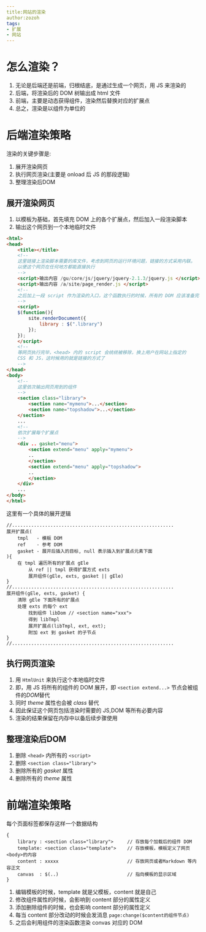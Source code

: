 ```yaml
---
title:网站的渲染
author:zozoh
tags:
- 扩展
- 网站
---
```


# 怎么渲染？

1. 无论是后端还是前端，归根结底，是通过生成一个网页，用 JS 来渲染的
2. 后端，将渲染后的 DOM 树输出成 html 文件
3. 前端，主要是动态获得组件，渲染然后替换对应的扩展点
4. 总之，渲染是以组件为单位的

# 后端渲染策略

渲染的关键步骤是:

1. 展开渲染网页
2. 执行网页渲染(主要是 onload 后 JS 的那段逻辑)
3. 整理渲染后DOM

## 展开渲染网页

1. 以模板为基础，首先填充 DOM 上的各个扩展点，然后加入一段渲染脚本
2. 输出这个网页到一个本地临时文件 

```html
<html>
<head>
    <title></title>
    <!--
    这里链接上渲染脚本需要的库文件，考虑到网页的运行环境问题，链接的方式采用内联。
    以便这个网页在任何地方都能直接执行
    -->
    <script>输出内容 /gu/core/js/jquery/jquery-2.1.3/jquery.js </script>
    <script>输出内容 /a/site/page_render.js </script>
    <!--
    之后加上一段 script 作为渲染的入口，这个函数执行的时候，所有的 DOM 应该准备完毕了
    -->
    <script>                                             
    $(function(){
        site.renderDocument({
            library : $(".library")
        });
    });
    </script>
    <!--
    等网页执行完毕，<head> 内的 script 会统统被移除，换上用户在网站上指定的
    CSS 和 JS，这时候用的就是链接的方式了
    -->
</head>
<body>
    <!--
    这里依次输出网页用到的组件
    -->
    <section class="library">
        <section name="mymenu">...</section>
        <section name="topshadow">...</section>
    </section>
    ...
    <!--
    依次扩展每个扩展点    
    -->
    <div .. gasket="menu">
        <section extend="menu" apply="mymenu">
        ..
        </section>
        <section extend="menu" apply="topshadow">
        ..
        </section>
    </div>
    ...
</body>
</html>
```
这里有一个具体的展开逻辑
```
//...........................................................
展开扩展点(
    tmpl   - 模板 DOM
    ref    - 参考 DOM
    gasket - 展开后插入的目标, null 表示插入到扩展点元素下面
){
    在 tmpl 遍历所有的扩展点 gEle
        从 ref || tmpl 获得扩展方式 exts
        展开组件(gEle, exts, gasket || gEle)
}
//...........................................................
展开组件(gEle, exts, gasket) {
    清除 gEle 下面所有的扩展点
    处理 exts 的每个 ext
        找到组件 libDom // <section name="xxx">
        得到 libTmpl
        展开扩展点(libTmpl, ext, ext);
        附加 ext 到 gasket 的子节点    
}
//...........................................................
```



## 执行网页渲染

1. 用 `HtmlUnit` 来执行这个本地临时文件
2. 即，用 JS 将所有的组件的 DOM 展开，即 `<section extend...>` 节点会被组件的*DOM*替代
3. 同时 *theme* 属性也会被 *class* 替代
3. 因此保证这个网页包括渲染时需要的 JS,DOM 等所有必要内容
4. 渲染的结果保留在内存中以备后续步骤使用

## 整理渲染后DOM

1. 删除 `<head>` 内所有的 `<script>`
2. 删除 `<section class="library">`
3. 删除所有的 *gasket* 属性
4. 删除所有的 *theme* 属性

# 前端渲染策略

每个页面标签都保存这样一个数据结构

```
{
    library : <section class="library">     // 存放每个加载后的组件 DOM
    template: <section class="template">    // 存放模板，模板定义了网页<body>的内容
    content : xxxxx                         // 存放网页或者Markdown 等内容正文
    canvas  : $(..)                         // 指向模板的显示区域
}   
```

1. 编辑模板的时候，template 就是父模板，content 就是自己
2. 修改组件属性的时候，会影响到 content 部分的属性定义
3. 添加删除组件的时候，也会影响 content 部分的属性定义
4. 每当 content 部分改动的时候会发消息 `page:change($content的组件节点)` 
5. 之后会利用组件的渲染函数渲染 convas 对应的 DOM



















